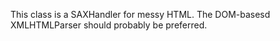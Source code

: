 This class is a SAXHandler for messy HTML. The DOM-basesd XMLHTMLParser should probably be preferred.